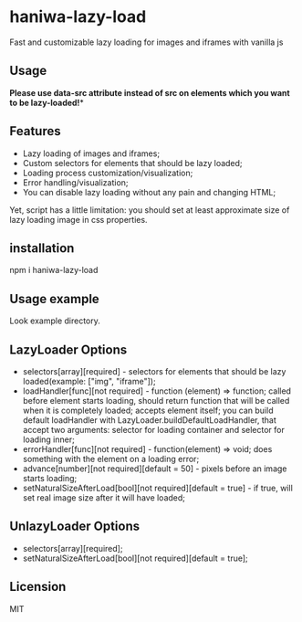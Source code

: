 # haniwa-lazy-load
Fast and customizable lazy loading for images and iframes with vanilla js

## Usage
**Please use data-src attribute instead of src on elements which you want to be lazy-loaded!***

## Features
- Lazy loading of images and iframes;
- Custom selectors for elements that should be lazy loaded;
- Loading process customization/visualization;
- Error handling/visualization;
- You can disable lazy loading without any pain and changing HTML;

Yet, script has a little limitation: you should set at least approximate size of lazy loading image in css properties.

## installation
npm i haniwa-lazy-load

## Usage example
Look example directory.

## LazyLoader Options
- selectors[array][required] - selectors for elements that should be lazy loaded(example: ["img", "iframe"]);
- loadHandler[func][not required] - function (element) => function;
      called before element starts loading, should return function that will be called when it is completely loaded;
      accepts element itself;
      you can build default loadHandler with LazyLoader.buildDefaultLoadHandler, that accept two arguments: selector for loading container and selector for loading inner;
- errorHandler[func][not required] - function(element) => void;
      does something with the element on a loading error;
- advance[number][not required][default = 50] - pixels before an image starts loading;
- setNaturalSizeAfterLoad[bool][not required][default = true] - if true, will set real image size after it will have loaded;

## UnlazyLoader Options
- selectors[array][required];
- setNaturalSizeAfterLoad[bool][not required][default = true];

## Licension
MIT


